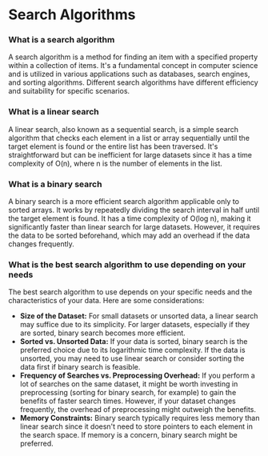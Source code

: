# Search Algorithms

### What is a search algorithm
A search algorithm is a method for finding an item with a specified property within a collection of items. It's a fundamental concept in computer science and is utilized in various applications such as databases, search engines, and sorting algorithms. Different search algorithms have different efficiency and suitability for specific scenarios.

### What is a linear search
A linear search, also known as a sequential search, is a simple search algorithm that checks each element in a list or array sequentially until the target element is found or the entire list has been traversed. It's straightforward but can be inefficient for large datasets since it has a time complexity of O(n), where n is the number of elements in the list.

### What is a binary search
A binary search is a more efficient search algorithm applicable only to sorted arrays. It works by repeatedly dividing the search interval in half until the target element is found. It has a time complexity of O(log n), making it significantly faster than linear search for large datasets. However, it requires the data to be sorted beforehand, which may add an overhead if the data changes frequently.

### What is the best search algorithm to use depending on your needs
The best search algorithm to use depends on your specific needs and the characteristics of your data. Here are some considerations:

- **Size of the Dataset:** For small datasets or unsorted data, a linear search may suffice due to its simplicity. For larger datasets, especially if they are sorted, binary search becomes more efficient.
- **Sorted vs. Unsorted Data:** If your data is sorted, binary search is the preferred choice due to its logarithmic time complexity. If the data is unsorted, you may need to use linear search or consider sorting the data first if binary search is feasible.
- **Frequency of Searches vs. Preprocessing Overhead:** If you perform a lot of searches on the same dataset, it might be worth investing in preprocessing (sorting for binary search, for example) to gain the benefits of faster search times. However, if your dataset changes frequently, the overhead of preprocessing might outweigh the benefits.
- **Memory Constraints:** Binary search typically requires less memory than linear search since it doesn't need to store pointers to each element in the search space. If memory is a concern, binary search might be preferred.